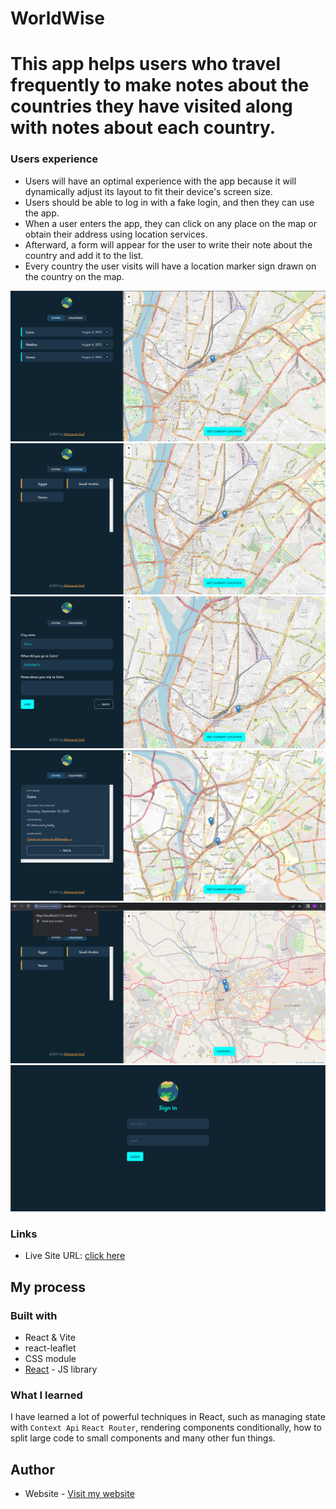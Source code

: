 # WorldWise

# This app helps users who travel frequently to make notes about the countries they have visited along with notes about each country.

### Users experience

- Users will have an optimal experience with the app because it will dynamically adjust its layout to fit their device's screen size.
- Users should be able to log in with a fake login, and then they can use the app.
- When a user enters the app, they can click on any place on the map or obtain their address using location services.
- Afterward, a form will appear for the user to write their note about the country and add it to the list.
- Every country the user visits will have a location marker sign drawn on the country on the map.

![](./screen1.png)
![](./screen2.png)
![](./screen3.png)
![](./screen4.png)
![](./screen5.png)
![](./screen6.png)

### Links

- Live Site URL: [click here](https://mohamedate.github.io/worldwise/)

## My process

### Built with

- React & Vite
- react-leaflet
- CSS module
- [React](https://reactjs.org/) - JS library

### What I learned

I have learned a lot of powerful techniques in React, such as managing state with `Context Api` `React Router`, rendering components conditionally, how to split large code to small components
and many other fun things.

## Author

- Website - [Visit my website](https://mohamedate.github.io/Mohamed_Atef/)
